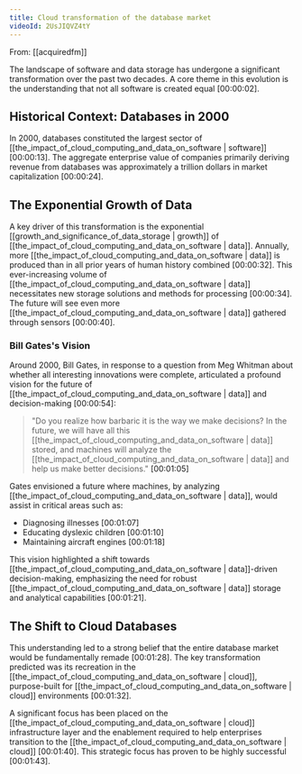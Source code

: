 ```yaml
---
title: Cloud transformation of the database market
videoId: 2UsJIQVZ4tY
---
```


From: [[acquiredfm]] <br/> 

The landscape of software and data storage has undergone a significant transformation over the past two decades. A core theme in this evolution is the understanding that not all software is created equal <a class="yt-timestamp" data-t="00:00:02">[00:00:02]</a>.

## Historical Context: Databases in 2000

In 2000, databases constituted the largest sector of [[the_impact_of_cloud_computing_and_data_on_software | software]] <a class="yt-timestamp" data-t="00:00:13">[00:00:13]</a>. The aggregate enterprise value of companies primarily deriving revenue from databases was approximately a trillion dollars in market capitalization <a class="yt-timestamp" data-t="00:00:24">[00:00:24]</a>.

## The Exponential Growth of Data

A key driver of this transformation is the exponential [[growth_and_significance_of_data_storage | growth]] of [[the_impact_of_cloud_computing_and_data_on_software | data]]. Annually, more [[the_impact_of_cloud_computing_and_data_on_software | data]] is produced than in all prior years of human history combined <a class="yt-timestamp" data-t="00:00:32">[00:00:32]</a>. This ever-increasing volume of [[the_impact_of_cloud_computing_and_data_on_software | data]] necessitates new storage solutions and methods for processing <a class="yt-timestamp" data-t="00:00:34">[00:00:34]</a>. The future will see even more [[the_impact_of_cloud_computing_and_data_on_software | data]] gathered through sensors <a class="yt-timestamp" data-t="00:00:40">[00:00:40]</a>.

### Bill Gates's Vision

Around 2000, Bill Gates, in response to a question from Meg Whitman about whether all interesting innovations were complete, articulated a profound vision for the future of [[the_impact_of_cloud_computing_and_data_on_software | data]] and decision-making <a class="yt-timestamp" data-t="00:00:54">[00:00:54]</a>:

> "Do you realize how barbaric it is the way we make decisions? In the future, we will have all this [[the_impact_of_cloud_computing_and_data_on_software | data]] stored, and machines will analyze the [[the_impact_of_cloud_computing_and_data_on_software | data]] and help us make better decisions." <a class="yt-timestamp" data-t="00:01:05">[00:01:05]</a>

Gates envisioned a future where machines, by analyzing [[the_impact_of_cloud_computing_and_data_on_software | data]], would assist in critical areas such as:
*   Diagnosing illnesses <a class="yt-timestamp" data-t="00:01:07">[00:01:07]</a>
*   Educating dyslexic children <a class="yt-timestamp" data-t="00:01:10">[00:01:10]</a>
*   Maintaining aircraft engines <a class="yt-timestamp" data-t="00:01:18">[00:01:18]</a>

This vision highlighted a shift towards [[the_impact_of_cloud_computing_and_data_on_software | data]]-driven decision-making, emphasizing the need for robust [[the_impact_of_cloud_computing_and_data_on_software | data]] storage and analytical capabilities <a class="yt-timestamp" data-t="00:01:21">[00:01:21]</a>.

## The Shift to Cloud Databases

This understanding led to a strong belief that the entire database market would be fundamentally remade <a class="yt-timestamp" data-t="00:01:28">[00:01:28]</a>. The key transformation predicted was its recreation in the [[the_impact_of_cloud_computing_and_data_on_software | cloud]], purpose-built for [[the_impact_of_cloud_computing_and_data_on_software | cloud]] environments <a class="yt-timestamp" data-t="00:01:32">[00:01:32]</a>.

A significant focus has been placed on the [[the_impact_of_cloud_computing_and_data_on_software | cloud]] infrastructure layer and the enablement required to help enterprises transition to the [[the_impact_of_cloud_computing_and_data_on_software | cloud]] <a class="yt-timestamp" data-t="00:01:40">[00:01:40]</a>. This strategic focus has proven to be highly successful <a class="yt-timestamp" data-t="00:01:43">[00:01:43]</a>.
